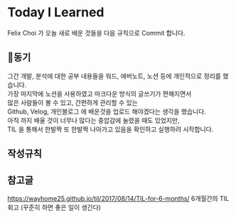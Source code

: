 # Today I Learned
Felix Choi 가 오늘 새로 배운 것들을 다음 규칙으로  Commit 합니다.

## 🎈동기  
그간 개발, 분석에 대한 공부 내용들을 워드, 에버노트, 노션 등에 개인적으로 정리를 했습니다.  
가장 마지막에 노션을 사용하였고 마크다운 방식의 글쓰기가 편해지면서    
많은 사람들이 볼 수 있고, 간편하게 관리할 수 있는  
Github, Velog, 개인블로그 에 배운것을 업로드 해야겠다는 생각을 했습니다.  
아직 까지 배울 것이 너무나 많다는 중압감에 눌렸을 때도 있었지만,  
TIL 을 통해서 한발짝 또 한발짝 나아가고 있음을 확인하고 실행하려 시작합니다.    

## 작성규칙


## 참고글
https://wayhome25.github.io/til/2017/08/14/TIL-for-6-months/ 6개월간의 TIL 회고 (꾸준히 하면 좋은 일이 생긴다)
